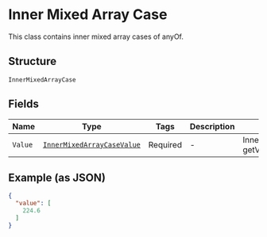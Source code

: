 
# Inner Mixed Array Case

This class contains inner mixed array cases of anyOf.

## Structure

`InnerMixedArrayCase`

## Fields

| Name | Type | Tags | Description | Getter | Setter |
|  --- | --- | --- | --- | --- | --- |
| `Value` | [`InnerMixedArrayCaseValue`]($m/InnerMixedArrayCaseValue) | Required | - | InnerMixedArrayCaseValue getValue() | setValue(InnerMixedArrayCaseValue value) |

## Example (as JSON)

```json
{
  "value": [
    224.6
  ]
}
```


